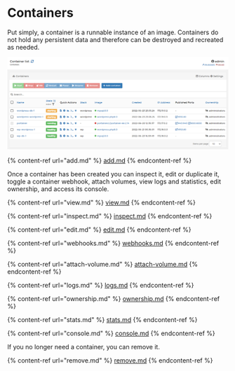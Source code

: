 # Containers

Put simply, a container is a runnable instance of an image. Containers do not hold any persistent data and therefore can be destroyed and recreated as needed.

![](../../../.gitbook/assets/2.14-containers-splash.png)

{% content-ref url="add.md" %}
[add.md](add.md)
{% endcontent-ref %}

Once a container has been created you can inspect it, edit or duplicate it, toggle a container webhook, attach volumes, view logs and statistics, edit ownership, and access its console.

{% content-ref url="view.md" %}
[view.md](view.md)
{% endcontent-ref %}

{% content-ref url="inspect.md" %}
[inspect.md](inspect.md)
{% endcontent-ref %}

{% content-ref url="edit.md" %}
[edit.md](edit.md)
{% endcontent-ref %}

{% content-ref url="webhooks.md" %}
[webhooks.md](webhooks.md)
{% endcontent-ref %}

{% content-ref url="attach-volume.md" %}
[attach-volume.md](attach-volume.md)
{% endcontent-ref %}

{% content-ref url="logs.md" %}
[logs.md](logs.md)
{% endcontent-ref %}

{% content-ref url="ownership.md" %}
[ownership.md](ownership.md)
{% endcontent-ref %}

{% content-ref url="stats.md" %}
[stats.md](stats.md)
{% endcontent-ref %}

{% content-ref url="console.md" %}
[console.md](console.md)
{% endcontent-ref %}

If you no longer need a container, you can remove it.

{% content-ref url="remove.md" %}
[remove.md](remove.md)
{% endcontent-ref %}




